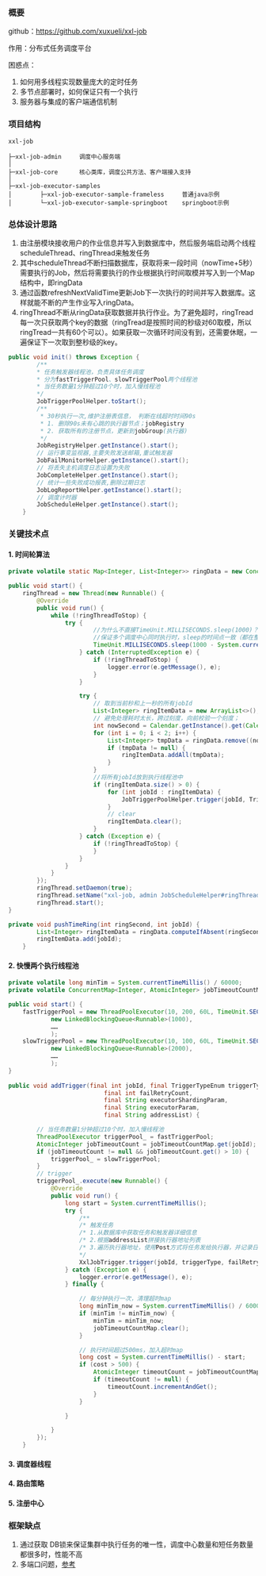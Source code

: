 ### 概要

github：https://github.com/xuxueli/xxl-job

作用：分布式任务调度平台

困惑点：

1. 如何用多线程实现数量庞大的定时任务
2. 多节点部署时，如何保证只有一个执行
3. 服务器与集成的客户端通信机制

### 项目结构

```
xxl-job

├─xxl-job-admin     调度中心服务端
│ 
├─xxl-job-core      核心类库，调度公共方法、客户端接入支持
│ 
├─xxl-job-executor-samples  
│        ├─xxl-job-executor-sample-frameless     普通java示例
│        └─xxl-job-executor-sample-springboot    springboot示例     

```

### 总体设计思路

1. 由注册模块接收用户的作业信息并写入到数据库中，然后服务端启动两个线程scheduleThread、ringThread来触发任务
2. 其中scheduleThread不断扫描数据库，获取将来一段时间（nowTime+5秒）需要执行的Job，然后将需要执行的作业根据执行时间取模并写入到一个Map结构中，即ringData
3. 通过函数refreshNextValidTime更新Job下一次执行的时间并写入数据库。这样就能不断的产生作业写入ringData。
4. ringThread不断从ringData获取数据并执行作业。为了避免超时，ringTread每一次只获取两个key的数据（ringTread是按照时间的秒级对60取模，所以ringTread一共有60个可以）。如果获取一次循环时间没有到，还需要休眠，一遍保证下一次取到整秒级的key。



```java
public void init() throws Exception {
        /**
        * 任务触发器线程池，负责具体任务调度
        * 分为fastTriggerPool、slowTriggerPool两个线程池
        * 当任务数量1分钟超过10个时，加入慢线程池
        */
        JobTriggerPoolHelper.toStart();
		/**
         * 30秒执行一次,维护注册表信息， 判断在线超时时间90s
         * 1. 删除90s未有心跳的执行器节点；jobRegistry
         * 2. 获取所有的注册节点，更新到jobGroup(执行器)
         */
        JobRegistryHelper.getInstance().start();
        // 运行事变监视器,主要失败发送邮箱,重试触发器
        JobFailMonitorHelper.getInstance().start();
        // 将丢失主机调度日志设置为失败
        JobCompleteHelper.getInstance().start();
        // 统计一些失败成功报表,删除过期日志
        JobLogReportHelper.getInstance().start();
        // 调度计时器
        JobScheduleHelper.getInstance().start();
    }
```



### 关键技术点

#### 1. 时间轮算法

```java
private volatile static Map<Integer, List<Integer>> ringData = new ConcurrentHashMap<>();

public void start() {
	ringThread = new Thread(new Runnable() {
		@Override
		public void run() {
			while (!ringThreadToStop) {
				try {
                    	//为什么不直接TimeUnit.MILLISECONDS.sleep(1000)？
                    	//保证多个调度中心同时执行时，sleep的时间点一致（都在整秒时执行）
                        TimeUnit.MILLISECONDS.sleep(1000 - System.currentTimeMillis() % 1000);
                    } catch (InterruptedException e) {
                        if (!ringThreadToStop) {
                            logger.error(e.getMessage(), e);
                        }
                    }

                    try {
                        // 取到当前秒和上一秒的所有jobId
                        List<Integer> ringItemData = new ArrayList<>();
                        // 避免处理耗时太长，跨过刻度，向前校验一个刻度；
                        int nowSecond = Calendar.getInstance().get(Calendar.SECOND);   
                        for (int i = 0; i < 2; i++) {
                            List<Integer> tmpData = ringData.remove((nowSecond + 60 - i) % 60);
                            if (tmpData != null) {
                                ringItemData.addAll(tmpData);
                            }
                        }
                        //将所有jobId放到执行线程池中
                        if (ringItemData.size() > 0) {
                            for (int jobId : ringItemData) {
                                JobTriggerPoolHelper.trigger(jobId, TriggerTypeEnum.CRON, -1, null, null, null);
                            }
                            // clear
                            ringItemData.clear();
                        }
                    } catch (Exception e) {
                        if (!ringThreadToStop) {
                        }
                    }
                }
            }
        });
        ringThread.setDaemon(true);
        ringThread.setName("xxl-job, admin JobScheduleHelper#ringThread");
        ringThread.start();
}

private void pushTimeRing(int ringSecond, int jobId) {
        List<Integer> ringItemData = ringData.computeIfAbsent(ringSecond, k -> new ArrayList<Integer>());
        ringItemData.add(jobId);
    }
```

#### 2. 快慢两个执行线程池

```java
private volatile long minTim = System.currentTimeMillis() / 60000;  
private volatile ConcurrentMap<Integer, AtomicInteger> jobTimeoutCountMap = new ConcurrentHashMap<>();

public void start() {
    fastTriggerPool = new ThreadPoolExecutor(10, 200, 60L, TimeUnit.SECONDS,
            new LinkedBlockingQueue<Runnable>(1000),
            ……                                
            );
    slowTriggerPool = new ThreadPoolExecutor(10, 100, 60L, TimeUnit.SECONDS,
            new LinkedBlockingQueue<Runnable>(2000),
            ……                                 
            );
}
                
public void addTrigger(final int jobId, final TriggerTypeEnum triggerType,
                           final int failRetryCount,
                           final String executorShardingParam,
                           final String executorParam,
                           final String addressList) {

        // 当任务数量1分钟超过10个时，加入慢线程池
        ThreadPoolExecutor triggerPool_ = fastTriggerPool;
        AtomicInteger jobTimeoutCount = jobTimeoutCountMap.get(jobId);
        if (jobTimeoutCount != null && jobTimeoutCount.get() > 10) {      // job-timeout 10 times in 1 min
            triggerPool_ = slowTriggerPool;
        }
        // trigger
        triggerPool_.execute(new Runnable() {
            @Override
            public void run() {
                long start = System.currentTimeMillis();
                try {
                    /**
                    /* 触发任务
                    /* 1.从数据库中获取任务和触发器详细信息
                    /* 2.根据addressList拼接执行器地址列表
                    /* 3.遍历执行器地址，使用Post方式将任务发给执行器，并记录日志
                    */
                    XxlJobTrigger.trigger(jobId, triggerType, failRetryCount, executorShardingParam, executorParam, addressList);
                } catch (Exception e) {
                    logger.error(e.getMessage(), e);
                } finally {

                    // 每分钟执行一次，清理超时map
                    long minTim_now = System.currentTimeMillis() / 60000;
                    if (minTim != minTim_now) {
                        minTim = minTim_now;
                        jobTimeoutCountMap.clear();
                    }

                    // 执行时间超过500ms，加入超时map
                    long cost = System.currentTimeMillis() - start;
                    if (cost > 500) {  
                        AtomicInteger timeoutCount = jobTimeoutCountMap.putIfAbsent(jobId, new AtomicInteger(1));
                        if (timeoutCount != null) {
                            timeoutCount.incrementAndGet();
                        }
                    }

                }

            }
        });
    }                
```



#### 3. 调度器线程



#### 4. 路由策略

#### 5. 注册中心

### 框架缺点

1. 通过获取 DB锁来保证集群中执行任务的唯一性，调度中心数量和短任务数量都很多时，性能不高
2. 多端口问题，[参考](https://huaweicloud.csdn.net/63311521d3efff3090b51aff.html?spm=1001.2101.3001.6661.1&utm_medium=distribute.pc_relevant_t0.none-task-blog-2%7Edefault%7ECTRLIST%7Eactivity-1-116640829-blog-125324364.pc_relevant_multi_platform_whitelistv4&depth_1-utm_source=distribute.pc_relevant_t0.none-task-blog-2%7Edefault%7ECTRLIST%7Eactivity-1-116640829-blog-125324364.pc_relevant_multi_platform_whitelistv4&utm_relevant_index=1)

